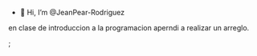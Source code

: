 - 👋 Hi, I’m @JeanPear-Rodriguez

en clase de introduccion a la programacion aperndi a realizar un arreglo.

<?php
	//echo "china";
	
 $vegetales = array("cebolla", "tomate", "pepino,", "yuca", "ajo" ,"apio");
 $vegetales[] ="calabaza";
 print_r($vegetales);
	
	//$nombres= ["Yubirizaida", "Makgiber", "Usnavy", "Melquiside", "Air Jordan"];
	
	//unset($nombres[3]);
	
	//print_r($nombres);
	
	$vegetalesEliminar = "cebolla";
	$llave = array_search($vegetalesEliminar, $vegetales);
	if($llave!==false){
	  unset($vegetales[$llave]);
	}
	print_r($vegetales)
?>;

